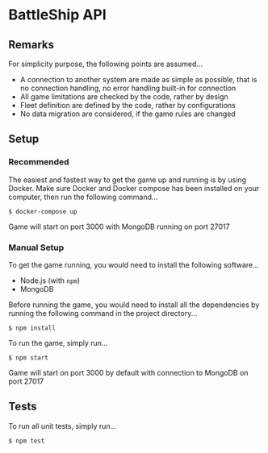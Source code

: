 # BattleShip API

## Remarks
For simplicity purpose, the following points are assumed...

- A connection to another system are made as simple as possible, that is no connection handling, no error handling built-in for connection
- All game limitations are checked by the code, rather by design
- Fleet definition are defined by the code, rather by configurations
- No data migration are considered, if the game rules are changed

## Setup

### Recommended
The easiest and fastest way to get the game up and running is by using Docker.
Make sure Docker and Docker compose has been installed on your computer, then
run the following command...

```
$ docker-compose up
```

Game will start on port 3000 with MongoDB running on port 27017

### Manual Setup
To get the game running, you would need to install the following software...

- Node.js (with `npm`)
- MongoDB

Before running the game, you would need to install all the dependencies by
running the following command in the project directory...

```
$ npm install
```

To run the game, simply run...

```
$ npm start
```

Game will start on port 3000 by default with connection to MongoDB on port 27017

## Tests
To run all unit tests, simply run...

```
$ npm test
```
